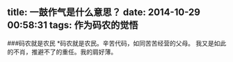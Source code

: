 title: 一鼓作气是什么意思？
date: 2014-10-29 00:58:31
tags: 作为码农的觉悟
---
###码农就是农民
*码农就是农民。辛苦代码，如同苦苦经营的父母。
我又是如此的不肖，推避不了的重任。我的肩好薄。

